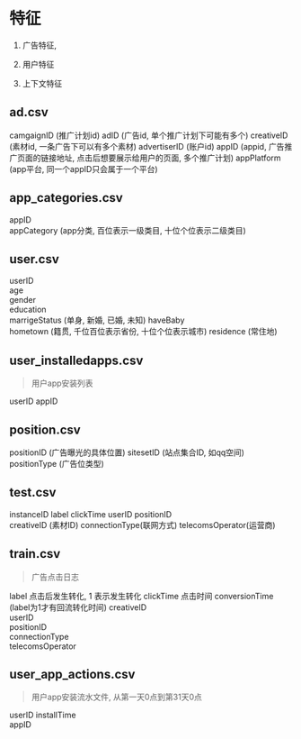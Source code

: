
# 特征

1. 广告特征,

2. 用户特征

3. 上下文特征

## ad.csv

camgaignID          (推广计划id)
adID                (广告id, 单个推广计划下可能有多个)
creativeID          (素材id, 一条广告下可以有多个素材)
advertiserID        (账户id)
appID               (appid, 广告推广页面的链接地址, 点击后想要展示给用户的页面, 多个推广计划)
appPlatform         (app平台, 同一个appID只会属于一个平台)



## app_categories.csv

appID   
appCategory     (app分类, 百位表示一级类目, 十位个位表示二级类目)



## user.csv

userID  
age     
gender  
education   
marrigeStatus       (单身, 新婚, 已婚, 未知)
haveBaby    
hometown            (籍贯, 千位百位表示省份, 十位个位表示城市)
residence           (常住地)


## user_installedapps.csv 

> 用户app安装列表

userID  appID

## position.csv

positionID      (广告曝光的具体位置)
sitesetID       (站点集合ID, 如qq空间)
positionType    (广告位类型)


## test.csv

instanceID  label   clickTime   userID  positionID  
creativeID  (素材ID)
connectionType(联网方式) 
telecomsOperator(运营商)


## train.csv

> 广告点击日志

label               点击后发生转化, 1 表示发生转化
clickTime           点击时间
conversionTime      (label为1才有回流转化时间)
creativeID  
userID  
positionID  
connectionType  
telecomsOperator




## user_app_actions.csv 

> 用户app安装流水文件, 从第一天0点到第31天0点

userID 
installTime  
appID


